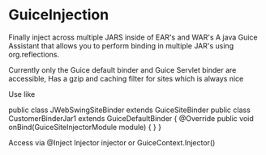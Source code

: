 # GuiceInjection
Finally inject across multiple JARS inside of EAR's and WAR's
A java Guice Assistant that allows you to perform binding in multiple JAR's using org.reflections.


Currently only the Guice default binder and Guice Servlet binder are accessible,
Has a gzip and caching filter for sites which is always nice

Use like

public class JWebSwingSiteBinder extends GuiceSiteBinder
public class CustomerBinderJar1 extends GuiceDefaultBinder
{
    @Override
    public void onBind(GuiceSiteInjectorModule module)
    {
    }
}

Access via @Inject Injector injector or GuiceContext.Injector()




